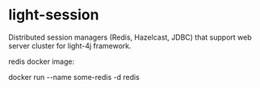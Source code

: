 # light-session
Distributed session managers (Redis, Hazelcast, JDBC) that support web server cluster for light-4j framework.


redis docker image:

docker run --name some-redis -d redis